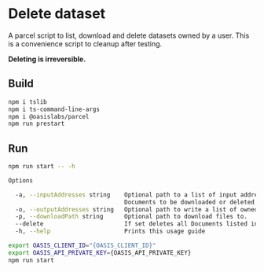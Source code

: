# Delete dataset

A parcel script to list, download and delete datasets owned by a user.
This is a convenience script to cleanup after testing.

**Deleting is irreversible.**

## Build

```bash
npm i tslib
npm i ts-command-line-args
npm i @oasislabs/parcel
npm run prestart
```
## Run

```bash
npm run start -- -h

Options

  -a, --inputAddresses string    Optional path to a list of input addresses, one address per line.        
                                 Documents to be downloaded or deleted based on other arg.                
  -o, --outputAddresses string   Optional path to write a list of owned addresses, one address per line.  
  -p, --downloadPath string      Optional path to download files to.                                      
  --delete                       If set deletes all Documents listed in the input file.                   
  -h, --help                     Prints this usage guide    
```

```bash
export OASIS_CLIENT_ID="{OASIS_CLIENT_ID}"
export OASIS_API_PRIVATE_KEY={OASIS_API_PRIVATE_KEY}
npm run start
```